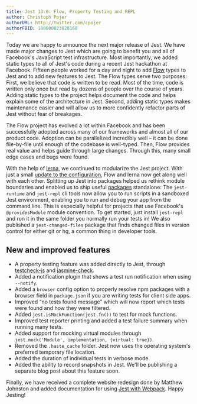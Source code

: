 ```yaml
---
title: Jest 13.0: Flow, Property Testing and REPL
author: Christoph Pojer
authorURL: http://twitter.com/cpojer
authorFBID: 100000023028168
---
```


Today we are happy to announce the next major release of Jest. We have made major changes to Jest which are going to benefit you and all of Facebook's JavaScript test infrastructure. Most importantly, we added static types to all of Jest's code during a recent Jest hackathon at Facebook. Fifteen people worked for a day and night to add [Flow](https://flowtype.org/) types to Jest and to add new features to Jest. The Flow types serve two purposes: First, we believe that code is written to be read. Most of the time, code is written only once but read by dozens of people over the course of years. Adding static types to the project helps document the code and helps explain some of the architecture in Jest. Second, adding static types makes maintenance easier and will allow us to more confidently refactor parts of Jest without fear of breakages.

<!--truncate-->

The Flow project has evolved a lot within Facebook and has been successfully adopted across many of our frameworks and almost all of our product code. Adoption can be parallelized incredibly well – it can be done file-by-file until enough of the codebase is well-typed. Then, Flow provides real value and helps guide through large changes. Through this, many small edge cases and bugs were found.

With the help of [lerna](https://github.com/lerna/lerna), we continued to modularize the Jest project. With just a small [update to the configuration](https://github.com/lerna/lerna#lernajson), Flow and lerna now get along well with each other. Splitting up Jest into packages helped us rethink module boundaries and enabled us to ship useful [packages](https://github.com/facebook/jest/tree/master/packages) standalone: The `jest-runtime` and `jest-repl` cli tools now allow you to run scripts in a sandboxed Jest environment, enabling you to run and debug your app from the command line. This is especially helpful for projects that use Facebook's `@providesModule` module convention. To get started, just install `jest-repl` and run it in the same folder you normally run your tests in! We also published a `jest-changed-files` package that finds changed files in version control for either git or hg, a common thing in developer tools.

## New and improved features

* A property testing feature was added directly to Jest, through [testcheck-js](https://github.com/leebyron/testcheck-js) and [jasmine-check](https://github.com/leebyron/jasmine-check/).
* Added a notification plugin that shows a test run notification when using `--notify`.
* Added a `browser` config option to properly resolve npm packages with a browser field in `package.json` if you are writing tests for client side apps.
* Improved “no tests found message” which will now report which tests were found and how they were filtered.
* Added `jest.isMockFunction(jest.fn())` to test for mock functions.
* Improved test reporter printing and added a test failure summary when running many tests.
* Added support for mocking virtual modules through `jest.mock('Module', implementation, {virtual: true})`.
* Removed the `.haste_cache` folder. Jest now uses the operating system's preferred temporary file location.
* Added the duration of individual tests in verbose mode.
* Added the ability to record snapshots in Jest. We'll be publishing a separate blog post about this feature soon.

Finally, we have received a complete website redesign done by Matthew Johnston and added documentation for using [Jest with Webpack](http://facebook.github.io/jest/docs/tutorial-webpack.html#content). Happy Jesting!
